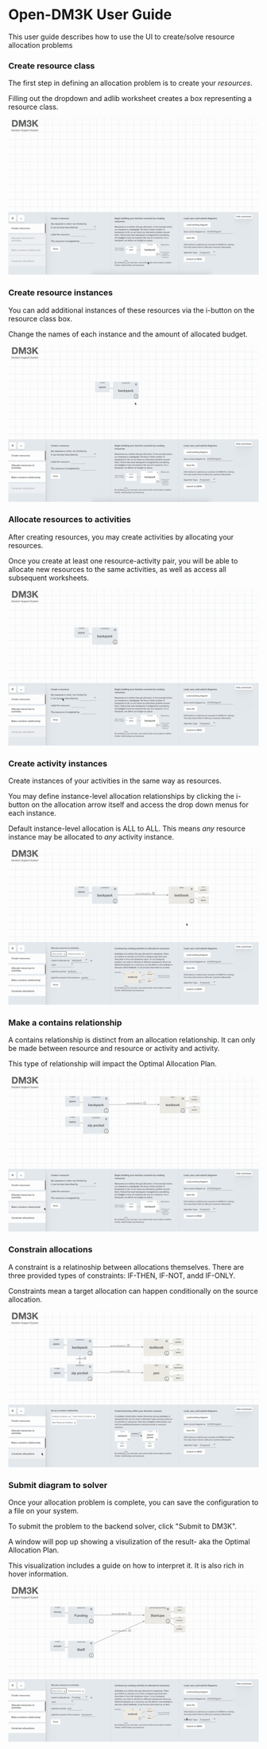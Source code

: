 # Open-DM3K User Guide #

This user guide describes how to use the UI to create/solve resource allocation problems


### **Create resource class**
The first step in defining an allocation problem is to create your *resources*.

Filling out the dropdown and adlib worksheet creates a box representing a resource class.

![](./gifs/res-1.gif)



### **Create resource instances**
You can add additional instances of these resources via the i-button on the resource class box.

Change the names of each instance and the amount of allocated budget.

![](./gifs/res-2.gif)



### **Allocate resources to activities**
After creating resources, you may create activities by allocating your resources.

Once you create at least one resource-activity pair, you will be able to allocate new resources to the same activities, as well as access all subsequent worksheets.

![](./gifs/activity-1.gif)



### **Create activity instances**
Create instances of your activities in the same way as resources.

You may define instance-level allocation relationships by clicking the i-button on the allocation arrow itself and access the drop down menus for each instance.

Default instance-level allocation is ALL to ALL. This means *any* resource instance may be allocated to *any* activity instance.

![](./gifs/activity-2.gif)



### **Make a contains relationship**
A contains relationship is distinct from an allocation relationship. It can only be made between resource and resource or activity and activity.

This type of relationship will impact the Optimal Allocation Plan.

![](./gifs/contains-relationship.gif)



### **Constrain allocations**
A constraint is a relatinoship between allocations themselves. There are three provided types of constraints: IF-THEN, IF-NOT, andd IF-ONLY.

Constraints mean a target allocation can happen conditionally on the source allocation.

![](./gifs/constrain-allocation.gif)



### **Submit diagram to solver**
Once your allocation problem is complete, you can save the configuration to a file on your system.

To submit the problem to the backend solver, click "Submit to DM3K".

A window will pop up showing a visulization of the result- aka the Optimal Allocation Plan.

This visualization includes a guide on how to interpret it. It is also rich in hover information.

![](./gifs/submit.gif)
